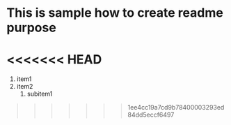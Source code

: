 <h1>This is sample how to create readme purpose<h1>

<<<<<<< HEAD
=======
1. item1
2. item2
   1. subitem1
>>>>>>> 1ee4cc19a7cd9b78400003293ed84dd5eccf6497
